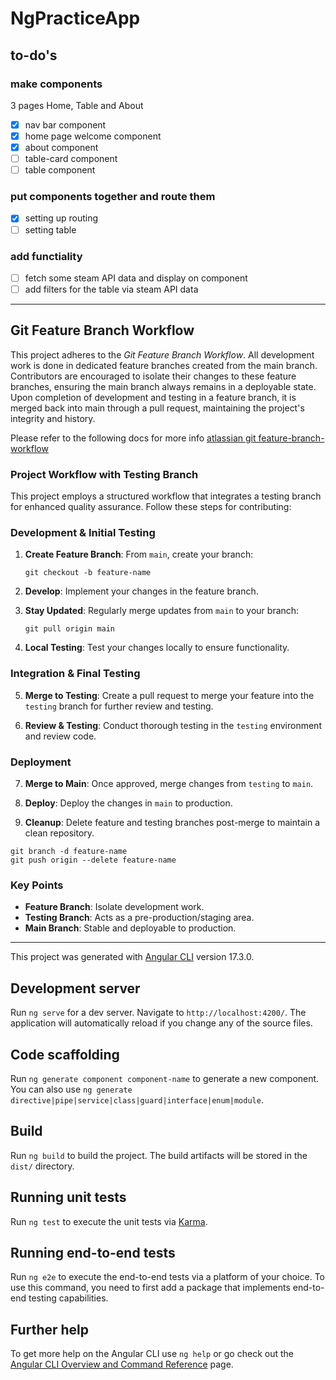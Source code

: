 # NgPracticeApp

## to-do's 

### make components 
3 pages Home, Table and About
- [x] nav bar component 
- [x] home page welcome component 
- [x] about component 
- [ ] table-card component
- [ ] table component

### put components together and route them 
- [x] setting up routing
- [ ] setting table

### add functiality 
- [ ] fetch some steam API data and display on component 
- [ ] add filters for the table via steam API data 

---

## Git Feature Branch Workflow

This project adheres to the *Git Feature Branch Workflow*. All development work is done in dedicated feature branches created from the main branch. Contributors are encouraged to isolate their changes to these feature branches, ensuring the main branch always remains in a deployable state. Upon completion of development and testing in a feature branch, it is merged back into main through a pull request, maintaining the project's integrity and history.  

Please refer to the following docs for more info [atlassian git feature-branch-workflow](https://www.atlassian.com/git/tutorials/comparing-workflows/feature-branch-workflow)


### Project Workflow with Testing Branch

This project employs a structured workflow that integrates a testing branch for enhanced quality assurance. Follow these steps for contributing:

### Development & Initial Testing

1. **Create Feature Branch**: From `main`, create your branch:  
   ```
   git checkout -b feature-name
   ```
2. **Develop**: Implement your changes in the feature branch.

3. **Stay Updated**: Regularly merge updates from `main` to your branch:  
   ```
   git pull origin main
   ```

4. **Local Testing**: Test your changes locally to ensure functionality.

### Integration & Final Testing

5. **Merge to Testing**: Create a pull request to merge your feature into the `testing` branch for further review and testing.

6. **Review & Testing**: Conduct thorough testing in the `testing` environment and review code.

### Deployment

7. **Merge to Main**: Once approved, merge changes from `testing` to `main`.

8. **Deploy**: Deploy the changes in `main` to production.

9. **Cleanup**: Delete feature and testing branches post-merge to maintain a clean repository.

```
git branch -d feature-name
git push origin --delete feature-name
```

### Key Points

- **Feature Branch**: Isolate development work.
- **Testing Branch**: Acts as a pre-production/staging area.
- **Main Branch**: Stable and deployable to production.



--- 


This project was generated with [Angular CLI](https://github.com/angular/angular-cli) version 17.3.0.

## Development server

Run `ng serve` for a dev server. Navigate to `http://localhost:4200/`. The application will automatically reload if you change any of the source files.

## Code scaffolding

Run `ng generate component component-name` to generate a new component. You can also use `ng generate directive|pipe|service|class|guard|interface|enum|module`.

## Build

Run `ng build` to build the project. The build artifacts will be stored in the `dist/` directory.

## Running unit tests

Run `ng test` to execute the unit tests via [Karma](https://karma-runner.github.io).

## Running end-to-end tests

Run `ng e2e` to execute the end-to-end tests via a platform of your choice. To use this command, you need to first add a package that implements end-to-end testing capabilities.

## Further help

To get more help on the Angular CLI use `ng help` or go check out the [Angular CLI Overview and Command Reference](https://angular.io/cli) page.
